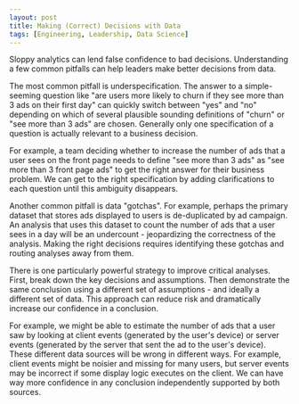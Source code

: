 ```yaml
---
layout: post
title: Making (Correct) Decisions with Data
tags: [Engineering, Leadership, Data Science]
---
```

<script> 
  (function(i,s,o,g,r,a,m){i['GoogleAnalyticsObject']=r;i[r]=i[r]||function(){
  (i[r].q=i[r].q||[]).push(arguments)},i[r].l=1*new Date();a=s.createElement(o),
  m=s.getElementsByTagName(o)[0];a.async=1;a.src=g;m.parentNode.insertBefore(a,m)
  })(window,document,'script','https://www.google-analytics.com/analytics.js','ga');

  ga('create', 'UA-82391879-1', 'auto');
  ga('send', 'pageview');

</script>

<!-- Many key technical decisions are informed by data. Unfortunately data is hard.  -->

Sloppy analytics can lend false confidence to bad decisions. Understanding a few common pitfalls can help leaders make better decisions from data.

The most common pitfall is underspecification. The answer to a simple-seeming question like "are users more likely to churn if they see more than 3 ads on their first day" can quickly switch between "yes" and "no" depending on which of several plausible sounding definitions of "churn" or "see more than 3 ads" are chosen. Generally only one specification of a question is actually relevant to a business decision.

For example, a team deciding whether to increase the number of ads that a user sees on the front page needs to define "see more than 3 ads" as "see more than 3 front page ads" to get the right answer for their business problem. We can get to the right specification by adding clarifications to each question until this ambiguity disappears. 


<!-- (see [this article](https://danshiebler.com/2017-10-29-lying-with-data/) for several examples). -->


Another common pitfall is data "gotchas". For example, perhaps the primary dataset that stores ads displayed to users is de-duplicated by ad campaign. An analysis that uses this dataset to count the number of ads that a user sees in a day will be an undercount - jeopardizing the correctness of the analysis. Making the right decisions requires identifying these gotchas and routing analyses away from them.

There is one particularly powerful strategy to improve critical analyses. First, break down the key decisions and assumptions. Then demonstrate the same conclusion using a different set of assumptions - and ideally a different set of data. This approach can reduce risk and dramatically increase our confidence in a conclusion.

For example, we might be able to estimate the number of ads that a user saw by looking at client events (generated by the user's device) or server events (generated by the server that sent the ad to the user's device). These different data sources will be wrong in different ways. For example, client events might be noisier and missing for many users, but server events may be incorrect if some display logic executes on the client. We can have way more confidence in any conclusion independently supported by both sources. 
